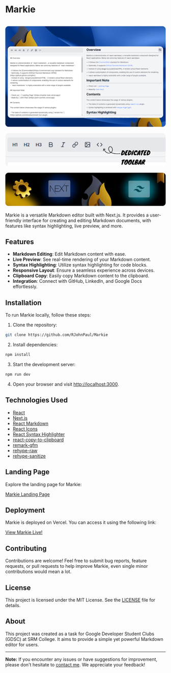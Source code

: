 # Markie

<div align="center">
  <br>
      <img src="https://github.com/RJohnPaul/Markie/blob/6785b145aa2ec4e15898b642dd6046f255a624e3/meow.png" alt="Project Banner">
  </br>
</div>

<div align="center">
  <br>
      <img src="https://github.com/RJohnPaul/Markie/blob/9088e9225b465c92cd4b61d9920e7095ec623885/Frame%2039.png" alt="Project Banner">
  </br>
</div>

<div align="center">
  <br>
      <img src="https://github.com/RJohnPaul/Markie/blob/db3ffd4c71902922e6a73fb75691510a5fee63e1/Frame%2040.png" alt="Project Banner">
  </br>
</div>

</br>
Markie is a versatile Markdown editor built with Next.js. It provides a user-friendly interface for creating and editing Markdown documents, with features like syntax highlighting, live preview, and more.

## Features

- **Markdown Editing**: Edit Markdown content with ease.
- **Live Preview**: See real-time rendering of your Markdown content.
- **Syntax Highlighting**: Utilize syntax highlighting for code blocks.
- **Responsive Layout**: Ensure a seamless experience across devices.
- **Clipboard Copy**: Easily copy Markdown content to the clipboard.
- **Integration**: Connect with GitHub, LinkedIn, and Google Docs effortlessly.

## Installation

To run Markie locally, follow these steps:

1. Clone the repository:

```bash
git clone https://github.com/RJohnPaul/Markie
```

2. Install dependencies:

```bash
npm install
```

3. Start the development server:

```bash
npm run dev
```

4. Open your browser and visit [http://localhost:3000](http://localhost:3000).

## Technologies Used

- [React](https://reactjs.org/)
- [Next.js](https://nextjs.org/)
- [React Markdown](https://github.com/remarkjs/react-markdown)
- [React Icons](https://react-icons.github.io/react-icons/)
- [React Syntax Highlighter](https://github.com/react-syntax-highlighter/react-syntax-highlighter)
- [react-copy-to-clipboard](https://github.com/nkbt/react-copy-to-clipboard)
- [remark-gfm](https://github.com/remarkjs/react-markdown#gfm)
- [rehype-raw](https://github.com/rehypejs/rehype-raw)
- [rehype-sanitize](https://github.com/rehypejs/rehype-sanitize)

## Landing Page

Explore the landing page for Markie:

[Markie Landing Page](https://markie-main.vercel.app/)

## Deployment

Markie is deployed on Vercel. You can access it using the following link:

[View Markie Live!](https://markie-gdsc.vercel.app/)


## Contributing

Contributions are welcome! Feel free to submit bug reports, feature requests, or pull requests to help improve Markie, even single minor contributions would mean a lot.

## License

This project is licensed under the MIT License. See the [LICENSE](LICENSE) file for details.

## About

This project was created as a task for Google Developer Student Clubs (GDSC) at SRM College. It aims to provide a simple yet powerful Markdown editor for users.

---

**Note:** If you encounter any issues or have suggestions for improvement, please don't hesitate to [contact me](https://john-porfolio.vercel.app/contact). We appreciate your feedback!

